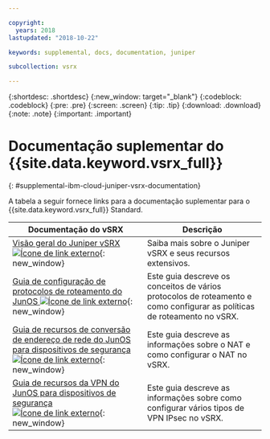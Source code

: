 ```yaml
---

copyright:
  years: 2018
lastupdated: "2018-10-22"

keywords: supplemental, docs, documentation, juniper

subcollection: vsrx

---
```


{:shortdesc: .shortdesc}
{:new_window: target="_blank"}
{:codeblock: .codeblock}
{:pre: .pre}
{:screen: .screen}
{:tip: .tip}
{:download: .download}
{:note: .note}
{:important: .important}

# Documentação suplementar do {{site.data.keyword.vsrx_full}}
{: #supplemental-ibm-cloud-juniper-vsrx-documentation}

A tabela a seguir fornece links para a documentação suplementar para o {{site.data.keyword.vsrx_full}} Standard.

Documentação do vSRX  | Descrição
------------- | -------------  
[Visão geral do Juniper vSRX ![Ícone de link externo](../../icons/launch-glyph.svg "Ícone de link externo")](https://www.juniper.net/us/en/products-services/security/srx-series/vsrx/){: new_window}  | Saiba mais sobre o Juniper vSRX e seus recursos extensivos.
[Guia de configuração de protocolos de roteamento do JunOS ![Ícone de link externo](../../icons/launch-glyph.svg "Ícone de link externo")](https://www.juniper.net/documentation/en_US/junos11.4/information-products/topic-collections/config-guide-routing/config-guide-routing.pdf){: new_window}  | Este guia descreve os conceitos de vários protocolos de roteamento e como configurar as políticas de roteamento no vSRX.
[Guia de recursos de conversão de endereço de rede do JunOS para dispositivos de segurança ![Ícone de link externo](../../icons/launch-glyph.svg "Ícone de link externo")](https://www.juniper.net/documentation/en_US/junos/information-products/pathway-pages/security/security-nat.pdf){: new_window} | Este guia descreve as informações sobre o NAT e como configurar o NAT no vSRX.
[Guia de recursos da VPN do JunOS para dispositivos de segurança ![Ícone de link externo](../../icons/launch-glyph.svg "Ícone de link externo")](https://www.juniper.net/documentation/en_US/junos/information-products/pathway-pages/security/security-vpn-ipsec.pdf){: new_window} | Este guia descreve as informações sobre como configurar vários tipos de VPN IPsec no vSRX.
